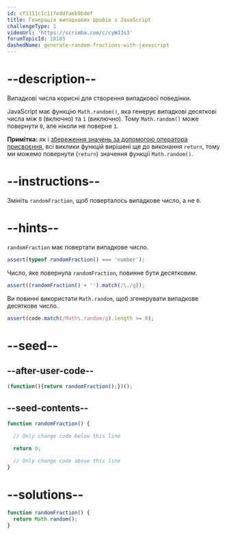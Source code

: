 ```yaml
---
id: cf1111c1c11feddfaeb9bdef
title: Генерація випадкових дробів з JavaScript
challengeType: 1
videoUrl: 'https://scrimba.com/c/cyWJJs3'
forumTopicId: 18185
dashedName: generate-random-fractions-with-javascript
---
```


# --description--

Випадкові числа корисні для створення випадкової поведінки.

JavaScript має функцію `Math.random()`, яка генерує випадкові десяткові числа між `0` (включно) та `1` (виключно). Тому `Math.random()` може повернути `0`, але ніколи не поверне `1`.

**Примітка:** як і <a href="https://platform-ui.topcoder.com/ukrainian/learn/freeCodeCamp/javascript-algorithms-and-data-structures/basic-javascript/storing-values-with-the-assignment-operator" target="_blank" rel="noopener noreferrer nofollow">збереження значень за допомогою оператора присвоєння</a>, всі виклики функцій вирішені ще до виконання `return`, тому ми можемо повернути (`return`) значення функції `Math.random()`.

# --instructions--

Змініть `randomFraction`, щоб поверталось випадкове число, а не `0`.

# --hints--

`randomFraction` має повертати випадкове число.

```js
assert(typeof randomFraction() === 'number');
```

Число, яке повернула `randomFraction`, повинне бути десятковим.

```js
assert((randomFraction() + '').match(/\./g));
```

Ви повинні використати `Math.random`, щоб згенерувати випадкове десяткове число.

```js
assert(code.match(/Math\.random/g).length >= 0);
```

# --seed--

## --after-user-code--

```js
(function(){return randomFraction();})();
```

## --seed-contents--

```js
function randomFraction() {

  // Only change code below this line

  return 0;

  // Only change code above this line
}
```

# --solutions--

```js
function randomFraction() {
  return Math.random();
}
```
